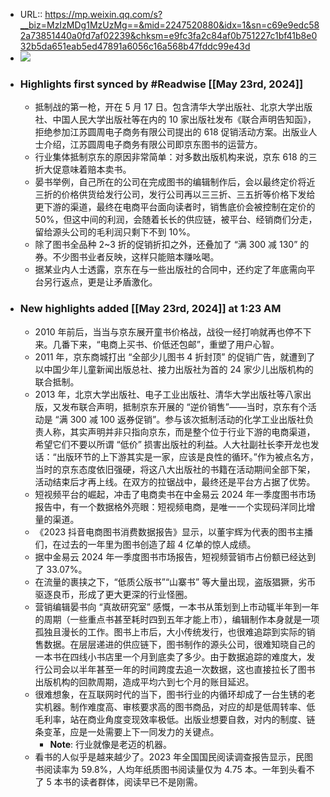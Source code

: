 - URL:: https://mp.weixin.qq.com/s?__biz=MzIzMDg1MzUzMg==&mid=2247520880&idx=1&sn=c69e9edc582a73851440a0fd7af02239&chksm=e9fc3fa2c84af0b751227c1bf41b8e032b5da651eab5ed47891a6056c16a568b47fddc99e43d
- ![](https://readwise-assets.s3.amazonaws.com/static/images/article0.00998d930354.png)
- ### Highlights first synced by #Readwise [[May 23rd, 2024]]
    - 抵制战的第一枪，开在 5 月 17 日。包含清华大学出版社、北京大学出版社、中国人民大学出版社等在内的 10 家出版社发布《联合声明告知函》，拒绝参加江苏圆周电子商务有限公司提出的 618 促销活动方案。出版业人士介绍，江苏圆周电子商务有限公司即京东图书的运营方。
    - 行业集体抵制京东的原因非常简单：对多数出版机构来说，京东 618 的三折大促意味着赔本卖书。
    - 晏书举例，自己所在的公司在完成图书的编辑制作后，会以最终定价将近三折的价格供货给发行公司，发行公司再以三三折、三五折等价格下发给更下游的渠道，最终在电商平台面向读者时，销售底价会被控制在定价的 50%，但这中间的利润，会随着长长的供应链，被平台、经销商们分走，留给源头公司的毛利润只剩下不到 10%。
    - 除了图书全品种 2~3 折的促销折扣之外，还叠加了 “满 300 减 130” 的券。不少图书业者反映，这样只能赔本赚吆喝。
    - 据某业内人士透露，京东在与一些出版社的合同中，还约定了年底需向平台另行返点，更是让矛盾激化。
- ### New highlights added [[May 23rd, 2024]] at 1:23 AM
    - 2010 年前后，当当与京东展开童书价格战，战役一经打响就再也停不下来。几番下来，“电商上买书、价低还包邮”，重塑了用户心智。
    - 2011 年，京东商城打出 “全部少儿图书 4 折封顶” 的促销广告，就遭到了以中国少年儿童新闻出版总社、接力出版社为首的 24 家少儿出版机构的联合抵制。
    - 2013 年，北京大学出版社、电子工业出版社、清华大学出版社等八家出版，又发布联合声明，抵制京东开展的 “逆价销售”——当时，京东有个活动是 “满 300 减 100 返券促销”。参与该次抵制活动的化学工业出版社负责人称，其实声明并非只指向京东，而是整个位于行业下游的电商渠道，希望它们不要以所谓 “低价” 损害出版社的利益。人大社副社长李开龙也发话：“出版环节的上下游其实是一家，应该是良性的循环。”作为被点名方，当时的京东态度依旧强硬，将这八大出版社的书籍在活动期间全部下架，活动结束后才再上线。在双方的拉锯战中，最终还是平台方占据了优势。
    - 短视频平台的崛起，冲击了电商卖书在中金易云 2024 年一季度图书市场报告中，有一个数据格外亮眼：短视频电商，是唯一一个实现码洋同比增量的渠道。
    - 《2023 抖音电商图书消费数据报告》显示，以董宇辉为代表的图书主播们，在过去的一年里为图书创造了超 4 亿单的惊人成绩。
    - 据中金易云 2024 年一季度图书市场报告，短视频营销市占份额已经达到了 33.07%。
    - 在流量的裹挟之下，“低质公版书”“山寨书” 等大量出现，盗版猖獗，劣币驱逐良币，形成了更大更深的行业怪圈。
    - 营销编辑晏书向 “真故研究室” 感慨，一本书从策划到上市动辄半年到一年的周期（一些重点书甚至耗时四到五年才能上市），编辑制作本身就是一项孤独且漫长的工作。图书上市后，大小传统发行，也很难追踪到实际的销售数据。在层层递进的供应链下，图书制作的源头公司，很难知晓自己的一本书在四线小书店里一个月到底卖了多少。由于数据追踪的难度大，发行公司会以半年甚至一年的时间跨度去追一次数据，这也直接拉长了图书出版机构的回款周期，造成平均六到七个月的账目延迟。
    - 很难想象，在互联网时代的当下，图书行业的内循环却成了一台生锈的老实机器。制作难度高、审核要求高的图书商品，对应的却是低周转率、低毛利率，站在商业角度变现效率极低。出版业想要自救，对内的制度、链条变革，应是一处需要上下一同发力的关键点。
        - **Note**: 行业就像是老迈的机器。
    - 看书的人似乎是越来越少了。2023 年全国国民阅读调查报告显示，民图书阅读率为 59.8%，人均年纸质图书阅读量仅为 4.75 本。一年到头看不了 5 本书的读者群体，阅读早已不是刚需。
